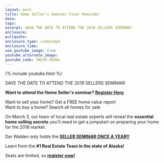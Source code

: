 ```yaml
---
layout: post
title: Home Seller's Seminar Final Reminder
date:
tags:
excerpt: SAVE THE DATE TO ATTEND THE 2018 SELLERS SEMINAR!
enclosure:
pullquote:
enclosure_type: video/mp4
enclosure_time:
use_youtube_image: true
youtube_alternate_image:
youtube_code: 5NLXO-2kOHs
---
```


{% include youtube.html %}

SAVE THE DATE TO ATTEND THE 2018 SELLERS SEMINAR!

**Want to attend the Home Seller's seminar? <u>Register Here</u>**

Want to sell your home? Get a FREE home value report<br>Want to buy a home? Search all homes for sale

On March 3, our team of local real estate experts will reveal the **essential home selling secrets** you'll need to get a jumpstart on preparing your home for the 2018 market.&nbsp;

Dar Walden only holds the <u><strong>SELLER SEMINAR ONCE A YEAR!!</strong></u>

Learn from the **#1 Real Estate Team in the state of Alaska!**

Seats are limited, so **<u>register now!</u>**